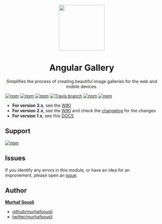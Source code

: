<p align="center">
  <img width="150px" src="https://user-images.githubusercontent.com/8130692/36171173-ad0da54c-1112-11e8-85bf-843c5f70efdc.png" style="max-width:100%;">
</p>
<h1 align="center">Angular Gallery</h1>

<p align="center">Simplifies the process of creating beautiful image galleries for the web and mobile devices.</p>


[![npm](https://img.shields.io/badge/demo-online-ed1c46.svg)](https://murhafsousli.github.io/ngx-gallery/)
[![npm](https://img.shields.io/badge/stackblitz-online-orange.svg)](https://stackblitz.com/edit/ngx-gallery)
[![npm](https://img.shields.io/npm/v/@ngx-gallery/core.svg?maxAge=2592000?style=plastic)](https://www.npmjs.com/package/@ngx-gallery/core)
[![Travis branch](https://travis-ci.org/MurhafSousli/ngx-gallery.svg?branch=master)](https://travis-ci.org/MurhafSousli/ngx-gallery)
[![npm](https://img.shields.io/npm/dt/@ngx-gallery/core.svg?maxAge=2592000?style=plastic)](https://www.npmjs.com/package/@ngx-gallery/core)
[![npm](https://img.shields.io/npm/l/express.svg?maxAge=2592000)](/LICENSE)


- **For version 3.x**, see the [WIKI](https://github.com/MurhafSousli/ngx-gallery/wiki)
- **For version 2.x**, see the [WIKI](https://github.com/MurhafSousli/ngx-gallery/wiki) and check the [changelog](/CHANGELOG.md) for the changes
- **For version 1.x**, see this [DOCS](/README_V1.md)

## Support

[![npm](https://c5.patreon.com/external/logo/become_a_patron_button.png)](https://www.patreon.com/bePatron?u=5594898)

## Issues

If you identify any errors in this module, or have an idea for an improvement, please open an [issue](https://github.com/MurhafSousli/@ngx-gallery/core/issues).

## Author

 **[Murhaf Sousli](http://murhafsousli.com)**

- [github/murhafsousli](https://github.com/MurhafSousli)
- [twitter/murhafsousli](https://twitter.com/MurhafSousli)
